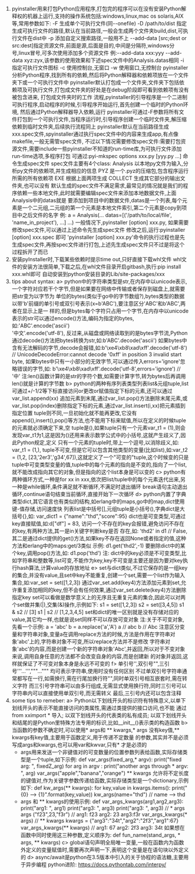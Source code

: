 1. pyinstaller用来打包Python应用程序,打包完的程序可以在没有安装Python解释权的机器上运行,支持的操作系统包括:windows,linux,mac os
   solaris,AIX等,常用参数如下:
   -F 生成单个可执行文件(同--onefile)
   -D /path/to/dist 指定生成可执行文件的路径,默认在当前路径,一般会生成两个文件夹build,dist,可执行文件在dist中
   -p 添加自定义搜索路径,一般用不上
   --add-data [src;dest or src:dest]指定资源文件,前面是源,后面是目的,中间是分隔符,windows分号,linux冒号,可多次使用添加多个资源文件
      例:--add-data xxx:yyy --add-data xyz:zyx,该参数的使用效果和下述spec文件中的Analysis.datas相同 
   -i 指定可执行文件图标
   -c 使用控制台,无窗口
   -w 使用窗口,无控制台
   pyinstaller分析Python程序,找到所有的依赖,然后将Python解释器和依赖项放在一个文件夹下或一个可执行文件中
   pyinstaller默认打包成一个文件夹,文件夹下包括依赖项及可执行文件,打包成文件夹的好处是在debug阶段即可看到依赖项有没有被包含进来,
   打包成文件夹时的工作   流程,pyinstaller的引导程序是一个二进制可执行程序,启动程序的时候,引导程序开始运行,首先创建一个临时的Python环境,
   然后通过Python解释器导入依赖,运行
   pyinstaller可通过-F参数将所有文件打包到一个可执行文件,当程序运行时,引导程序创建一个临时文件夹,解压缩依赖到临时文件夹,后续执行流程同上
   pyinstaller默认在当前路径生成xxx.spec文件,spyinstaller通过执行spec文件中的内容来生成app,有点像makefile,一般无需管spec文件,
   不过以下情况需要修改spec文件:需要打包资源文件,需要include一些pyinstaller不知道的run-time库,为可执行文件添加run-time选项,多程序打包
   可通过:pyi-mkspec options xxx.py [yyy.py ...] 命令生成spec文件
   spec文件主要有4个class:
   Analysis 以本地py文件为输入,分析py文件的依赖项,并生成相应的信息
   PYZ 是一个.pyz的压缩包,包含程序运行所需的所有依赖项
   EXE 根据上面两项生成
   COLLECT 生成其它部分的输出文件夹,也可以没有
   默认生成的spec文件不满足需求,最常见的情况就是我们的程序依赖一些本地文件,此时就需要编辑spec文件来添加本地数据文件,上面Analysis中的datas就是
   要添加到项目中的数据文件,datas是一个列表,每个元素是一个二元组,二元组的第一个元素是本地文件索引,第二个元素是copy到项目中之后文件的名字
   例: a = Analysis(... datas=[('/path/to/local/file', 'name_in_project'), ...] ...)
   一般情况下,pyinstaller [option] xxx.py, 如果需要修改spec文件,可以通过上述命令先生成spec文件
   修改之后,运行:pyinstaller [option] xxx.spec 即可
   'pyinstaller [option] xxx.py'命令的执行过程也是先生成spec文件,再按spec文件进行打包,上述先生成spec文件只不过是将这个过程拆开了而已
2. 安装pyInstaller时,下载某些依赖时提示time out,只好直接下载whl文件
   whl文件的安装方法很简单,下载之后,在whl文件目录开启gitbash,执行:pip install xxx.whl即可
   自动安装到python安装目录的Lib/site-packages/xxx
3. tips about syntax:
   a> python中的字符串类型是str,在内存中以unicode表示,一个字符对应若干个字节,但是如果要在网络中传输或者保存到磁盘上,就需要把str变为以字节为
      单位的bytes(类似于go中的字节数组?),bytes类型的数据以带'b'前缀的单引号或双引号表示(x=b'ABC'),要注意区分'ABC'和b'ABC',两者在显示上是一
      样的,但是bytes每个字符只占用一个字节,在内存中以unicode表示的str可以通过encode()方法,编码为指定的bytes,如:'ABC'.encode('ascii')  
      '中文'.encode('utf-8'), 反过来,从磁盘或网络读取到的是bytes字节流,Python通过decode()方法把bytes转换为str,如:b'ABC'.decode('ascii')
      如果bytes中含有无法解码的字节,decode会报错,如:b'\xe4\xb8\xad\xff'.decode('utf-8')  // UnicodeDecodeError:cannot decode '0xff' in 
      position 3 invalid start byte, 如果bytes中只有一小部分的无效字节,可以通过传入errors='ignore'忽略错误的字节,如: 
      b'\xe4\xb8\xad\xff'.decode('utf-8',errors='ignore') // '中' 
      注:len()函数计算的是str的字符个数,如需要计算字节,转为bytes后再调用len()就是计算的字节数
   b> python的两种有序列表类型列表list&元组tuple,list可通过+/-1/2等下标直接访问or更改or赋值指定下标的元素,还可以通过var_list.append(xx)
      追加元素到末尾,通过var_list.pop()方法删除末尾元素,或var_list.pop(index)删除指定下标的元素,通过var_list.insert(i,xx)把元素插到指定位置
      tuple则不同,一旦初始化就不能再更改,它没有append(),insert(),pop()等方法,也不能用下标来赋值,所以在定义的时候tuple的元素就必须确定下来,空
      tuple是(),如果tuple只有一个元素var_t1 = (1),则会发现var_t1为1,这是因为()还用来表示数学公式中的小括号,这就产生歧义了,因此Python规定,定义
      只有一个元素的tuple时,带上一个逗号,以消除歧义,如: var_t1 = (1,),  tuple不可变,但是它可以包含其他类型的变量(比如list),如:var_t2 = (1,2,
      [23,'2er3','g34',67]),这就定义了一个"可变的"tuple,这个时候变的只是tuple中可变类型变量的值,tuple中的每个元素的指向是不变的,指向了一个list,
      就不能改成指向其它的对象,但是指向的这个list本身是可以变的
   c> python有两种循环方式,一种是for xx in xxx,依次把list/tuple中的每个元素迭代出来,另一种是while循环,条件满足就不断循环,不满足时退出循环
      break语句主动退出循环,continue语句结束当前循环,直接开始下一次循环
   d> python内置了字典类型dict,其它语言也有类似的结构,如erlang中的maps,go中的map,dict使用键-值存储,访问速度快
      列表list是中括号[],元组tuple是小括号(),字典dict是大括号{},如: var_dict1 = {"name":"thd","score":95}
      dict也是可变类型,可通过key直接赋值,如:d["df"] = 83, 访问一个不存在的key会报错,避免访问不存在的key,有两种方法,其一是in关键字判断key是否
      存在,如: 'thd2' in d1 // False, 其二是通过dict提供的get()方法,如果key不存在返回None或者指定的值,这种方法和erlang中的maps:get/3类似
      示例: d1.get('thd2',-1)
      要删除dict中的某个key,调用pop()方法,如: d1.pop('thd')
      注: dict中的key必须是不可变类型,比如字符串和整数等,list可变,不能作为key,key不可变是主要还是因为要对key执行hash算法,计算value的存放地址
   e> set与dict类似,不过它保存的是一组key的集合,并没有value,且set中key不能重复,创建一个set,需要一个list作为输入集合,如:var_set = set([1,2,3])
      通过var_set.add(key4)方法添加元素到set,允许重复添加相同的key,但不会有任何效果,通过var_set.delete(key4)方法删除指定key
      set可以看做是数学意义上的无序且无重复元素的集合,因此可以对两个set做并集(|),交集(&)操作,示例如下:
        s1 = set([1,2,3])
        s2 = set([3,4,5])
        s1 & s2 // [3]
        s1 | s2 // [1,2,3,4,5]
      set和dict的唯一区别就是没有存储对应的value,其它均一样,也就是说set同样不可以存放可变对象
      注:关于不可变对象,先看一个示例:
        a = 'abc'
        b = a.replace('a','A')
        a // abc
        b // Abc
        注意区分变量和字符串对象,变量a在调用replace方法的时候,方法是作用在字符串对象'abc'上的,字符串对象不可变,所以replace方法并不是修改
        字符串对象'abc'的内容,而是创建一个新的字符串对象'Abc',并返回,所以对于不变对象来说,调用自身任意的方法都不会改变自身的内容,而是创建新
        的对象并返回,这样就保证了不可变对象本身是永远不可变的
   f> 单引号'',双引号"",三引号'''...''',"""...""" 均可表示字符串,使用时没有任何区别
      不过单双引号字符串通常都写在一行,如需换行,需在行尾加换行符"\",同时单双引号相互嵌套时,需在转义字符
      而三引号字符串可以由多行组成,无需显式使用换行符,同时三引号可以字符串内可以直接使用单双引号,而无需转义
      最后,三引号内还可以包含注释
4. some tips to remeber:
   a> Python以下划线开头的标识符有特殊意义,以单下划线开头的表示不能直接访问的类属性,需通过类提供的接口访问,也不能
      通过from xximport * 导入; 以双下划线开头的代表类的私有成员;
      以双下划线开头和结尾的是Python里特殊方法专用的标识,比如__init__()表示类的构造函数
   b> 当函数的参数不确定时,可以使用* args和 ** kwargs,* args 没有key值,** kwargs有key值,主要用于函数定义,用于传递不定数量
      的参数,其实并不是必须写成args和kwargs,也可以用var和kwvar,只有* 才是必须的
      * args用来发送一个非键值对的可变数量的位置参数列表给函数,实际存储类型是一个tuple,如下示例:
      def var_args(fixed_arg,* argv):
          print("fixed arg: ", fixedZ_arg)
          for arg in argv :
              print("another args through * argv: ", arg)
      var_args("apple","banana","orange") 
      ** kwargs 允许将不定长度的键值对,作为关键字参数传递给函数,实际存储类型是一个dictionary,示例如下:
      def kw_args(** kwargs):
          for key,value in kwargs.items():
              print("{0} --> {1}".format(key,value))
      kw_args(name="thd") // name --> thd
      * args 和 ** kwargs的使用示例:
      def var_args_kwargs(arg1,arg2,arg3):
          print("arg1: ", arg1)
          print("arg3: ", arg3)
          print("arg3: ", arg3)
      // * args
      args ("f23",23,"f3r") // arg1: f23  arg2: 23 arg3:f3r
      var_args_kwargs(* args)
      // ** kwargs
      kwargs = {"arg3":"34t","arg2":"2f3","arg1":67}
      var_args_kwargs(** kwargs) // arg1: 67 arg2: 2f3 arg3: 34t
      如果想在函数中同时使用这三种参数,定义顺序为: def fun_name(stand_args, * args, ** kwargs)
   c> global语句声明全局唯一变量,一般在函数内为函数外定义的变量赋值时,需要再次声明一下,表明这个变量是在语句块以外定义的
   d> async/await是python在3.5版本中引入的关于协程的语法糖,主要用于异步编程
   python进阶: https://docs.pythontab.com/interpy/
